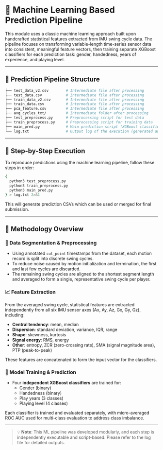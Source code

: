 # 🧠 Machine Learning Based Prediction Pipeline

This module uses a classic machine learning approach built upon handcrafted statistical features extracted from IMU swing cycle data. The pipeline focuses on transforming variable-length time-series sensor data into consistent, meaningful feature vectors, then training separate XGBoost classifiers for each prediction task: gender, handedness, years of experience, and playing level.

---

## 🔧 Prediction Pipeline Structure

```bash
├── test_data_v2.csv        # Intermediate file after processing 
├── test_data.csv           # Intermediate file after processing 
├── train_data_v2.csv       # Intermediate file after processing 
├── train_data.csv          # Intermediate file after processing 
├── pca_feature.csv         # Intermediate file after processing 
├── avg_cycles_txt/         # Intermediate folder after processing 
├── test_preprocess.py      # Preprocessing script for test data
├── train_preprocess.py     # Preprocessing script for training data
├── main_pred.py            # Main prediction script (XGBoost classifiers)
└── log.txt                 # Output log of the execution (generated automatically)
```

---

## 📌 Step-by-Step Execution

To reproduce predictions using the machine learning pipeline, follow these steps in order:

```bash
{
  python3 test_preprocess.py
  python3 train_preprocess.py
  python3 main_pred.py
} > log.txt 2>&1
```

This will generate prediction CSVs which can be used or merged for final submission.

---

## 📘 Methodology Overview

### 🏓 Data Segmentation & Preprocessing

- Using annotated `cut_point` timestamps from the dataset, each motion record is split into discrete swing cycles.
- To reduce noise caused by motion initialization and termination, the first and last few cycles are discarded.
- The remaining swing cycles are aligned to the shortest segment length and averaged to form a single, representative swing cycle per player.

### 📈 Feature Extraction

From the averaged swing cycle, statistical features are extracted independently from all six IMU sensor axes (Ax, Ay, Az, Gx, Gy, Gz), including:

- **Central tendency**: mean, median  
- **Dispersion**: standard deviation, variance, IQR, range  
- **Shape**: skewness, kurtosis  
- **Signal energy**: RMS, energy  
- **Other**: entropy, ZCR (zero-crossing rate), SMA (signal magnitude area), PTP (peak-to-peak)

These features are concatenated to form the input vector for the classifiers.

### 🎯 Model Training & Prediction

- Four **independent XGBoost classifiers** are trained for:
  - Gender (binary)
  - Handedness (binary)
  - Play years (3 classes)
  - Playing level (4 classes)

Each classifier is trained and evaluated separately, with micro-averaged ROC AUC used for multi-class evaluation to address class imbalance.

---

> 💡 **Note**: This ML pipeline was developed modularly, and each step is independently executable and script-based. Please refer to the log file for detailed outputs.